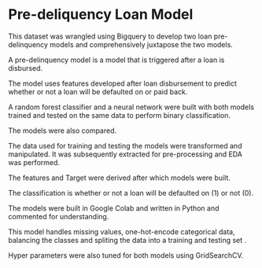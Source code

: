 # Pre-deliquency Loan Model

This dataset was wrangled using Bigquery to develop two loan pre-delinquency models and comprehensively juxtapose the two models.

A pre-delinquency model is a model that is triggered after a loan is disbursed. 

The model uses features developed after loan disbursement to predict whether or not a loan will be defaulted on or paid back.  

A random forest classifier and a neural network were built with both models trained and tested on the same data to perform binary classification. 

The models were also compared. 

The data used for training and testing the models were transformed and manipulated. It was subsequently extracted for pre-processing and EDA was performed.

The features and Target were derived after which models were built. 

The classification is whether or not a loan will be defaulted on (1) or not (0). 

The models were built in Google Colab and written in Python and commented for understanding. 
 
This model handles missing values, one-hot-encode categorical data, balancing the classes and spliting the data into a training and testing set . 

Hyper parameters were also tuned for both models using GridSearchCV.
